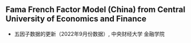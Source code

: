 
## Fama French Factor Model (China) from Central University of Economics and Finance
- 五因子数据的更新（2022年9月份数据）, 中央财经大学 金融学院
